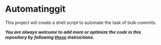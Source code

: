 # Automatinggit
This project will create a shell script to automate the task of bulk-commits.


***You are always welcome to add more or optimize the code in this repository by following [these](https://github.com/Aman9026/Automatinggit/blob/master/Contribute.md) instructions.***

